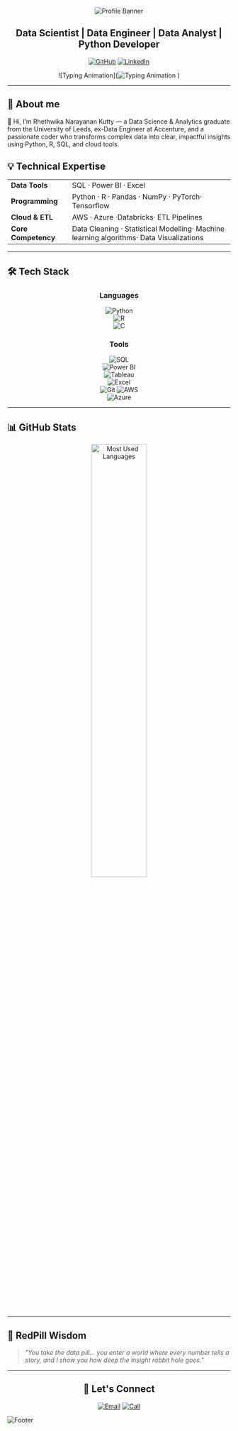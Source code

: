 <div align="center">
  
  ![Profile Banner](https://capsule-render.vercel.app/api?type=waving&color=0A84FF&height=200&section=header&text=Rhethwika%20Narayanan%20Kutty&fontSize=50&fontColor=fff&animation=twinkling&fontAlignY=35)

  ## Data Scientist | Data Engineer | Data Analyst | Python Developer


  [![GitHub](https://img.shields.io/badge/GitHub-%23181717.svg?style=for-the-badge&logo=github&logoColor=white)](https://github.com/Rhethwika999/)
  [![LinkedIn](https://img.shields.io/badge/LinkedIn-%230A66C2.svg?style=for-the-badge&logo=linkedin&logoColor=white)]([https://www.linkedin.com/in/vinaya-prasad-r-4a77401a7/](https://www.linkedin.com/in/rhethwika-narayanan-kutty/))


  ![Typing Animation](![Typing Animation](https://readme-typing-svg.herokuapp.com?font=Fira+Code&weight=600&size=22&pause=1000&color=0A84FF&center=true&vCenter=true&width=600&lines=Data+Scientist;SQL+Expert;Python+Developer;Power+BI+Specialist;)
)
  

</div>

---

## 🧍 About me
👋 Hi, I’m Rhethwika Narayanan Kutty — a Data Science & Analytics graduate from the University of Leeds, ex-Data Engineer at Accenture, and a passionate coder who transforms complex data into clear, impactful insights using Python, R, SQL, and cloud tools.

## 💡 Technical Expertise



<div align="center">
  <table>
    <tr>
  <td><strong>Data Tools</strong></td>
  <td>SQL · Power BI  · Excel</td>
</tr>
<tr>
  <td><strong>Programming</strong></td>
  <td>Python · R · Pandas · NumPy ·  PyTorch·  Tensorflow</td>
</tr>
<tr>
  <td><strong>Cloud & ETL</strong></td>
  <td>AWS · Azure ·Databricks·  ETL Pipelines</td>
</tr>
<tr>
  <td><strong>Core Competency </strong></td>
  <td>Data Cleaning · Statistical Modelling· Machine learning algorithms· Data Visualizations</td>
</tr>

  </table>
</div>



---


## 🛠️ Tech Stack

<div align="center">

### Languages  
![Python](https://img.shields.io/badge/Python-%233776AB.svg?style=for-the-badge&logo=python&logoColor=white)  
![R](https://img.shields.io/badge/R-%23276DC3.svg?style=for-the-badge&logo=r&logoColor=white)  
![C](https://img.shields.io/badge/C-%2300599C.svg?style=for-the-badge&logo=c&logoColor=white)  

### Tools  
![SQL](https://img.shields.io/badge/SQL-%23007ACC.svg?style=for-the-badge&logo=sqlite&logoColor=white)  
![Power BI](https://img.shields.io/badge/PowerBI-%23F2C811.svg?style=for-the-badge&logo=powerbi&logoColor=black)  
![Tableau](https://img.shields.io/badge/Tableau-%23E97627.svg?style=for-the-badge&logo=tableau&logoColor=white)  
![Excel](https://img.shields.io/badge/Excel-%2300FF00.svg?style=for-the-badge&logo=microsoft-excel&logoColor=black)  
![Git](https://img.shields.io/badge/Git-%23F05032.svg?style=for-the-badge&logo=git&logoColor=white)
![AWS](https://img.shields.io/badge/AWS-%23FF9900.svg?style=for-the-badge&logo=amazon-aws&logoColor=white)  
![Azure](https://img.shields.io/badge/Azure-%230072C6.svg?style=for-the-badge&logo=microsoft-azure&logoColor=white)  


</div>

---

## 📊 GitHub Stats



<div align="center">
  <img src="https://github-readme-stats.vercel.app/api/top-langs/?username=Rhethwika999&layout=compact&theme=tokyonight&hide_border=true" width="50%" alt="Most Used Languages"/>
</div>

---


## 🔴 RedPill Wisdom

> *"You take the data pill... you enter a world where every number tells a story, and I show you how deep the insight rabbit hole goes."*

---
<div align="center">

## 🤝 Let's Connect


[![Email](https://img.shields.io/badge/Email-0A84FF?style=for-the-badge&logo=gmail&logoColor=white)](mailto:rhethwikank@gmail.com)
[![Call](https://img.shields.io/badge/Call_Me-%230A84FF?style=for-the-badge&logo=phone&logoColor=white)](tel:+447767567539)


</div>

![Footer](https://capsule-render.vercel.app/api?type=waving&color=0A84FF&height=120&section=footer)

